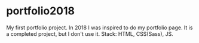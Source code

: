 # portfolio2018
My first portfolio project.
In 2018 I was inspired to do my portfolio page. It is a completed project, but I don't use it.
Stack: HTML, CSS(Sass), JS.
